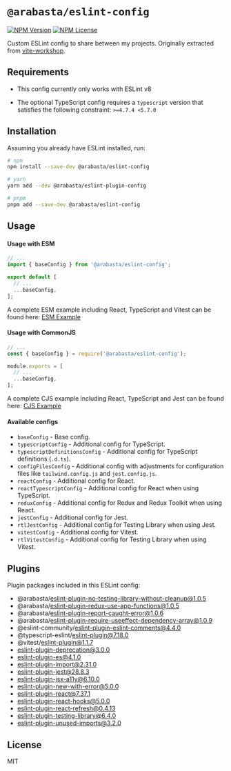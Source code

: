 # `@arabasta/eslint-config`

[![NPM Version](https://img.shields.io/npm/v/%40arabasta%2Feslint-config)](https://www.npmjs.com/package/@arabasta/eslint-config)
[![NPM License](https://img.shields.io/npm/l/%40arabasta%2Feslint-config)](https://github.com/CloudNStoyan/arabasta/blob/main/eslint-config/LICENSE)

Custom ESLint config to share between my projects. Originally extracted from [vite-workshop](https://github.com/HristoKolev/vite-workshop).

## Requirements

- This config currently only works with ESLint v8

<!-- start generated block (required-typescript-version) -->

- The optional TypeScript config requires a `typescript` version that satisfies the following constraint: `>=4.7.4 <5.7.0`

<!-- end generated block (required-typescript-version) -->

## Installation

Assuming you already have ESLint installed, run:

```sh
# npm
npm install --save-dev @arabasta/eslint-config

# yarn
yarn add --dev @arabasta/eslint-plugin-config

# pnpm
pnpm add --save-dev @arabasta/eslint-config
```

## Usage

#### Usage with ESM

```js
// ...
import { baseConfig } from '@arabasta/eslint-config';

export default [
  // ...
  ...baseConfig,
];
```

A complete ESM example including React, TypeScript and Vitest can be found here: [ESM Example](https://github.com/CloudNStoyan/arabasta/tree/main/eslint-config/examples/eslint.config.mjs)

#### Usage with CommonJS

```js
// ...
const { baseConfig } = require('@arabasta/eslint-config');

module.exports = [
  // ...
  ...baseConfig,
];
```

A complete CJS example including React, TypeScript and Jest can be found here: [CJS Example](https://github.com/CloudNStoyan/arabasta/tree/main/eslint-config/examples/eslint.config.cjs)

#### Available configs

- `baseConfig` - Base config.
- `typescriptConfig` - Additional config for TypeScript.
- `typescriptDefinitionsConfig` - Additional config for TypeScript definitions (`.d.ts`).
- `configFilesConfig` - Additional config with adjustments for configuration files like `tailwind.config.js` and `jest.config.js`.
- `reactConfig` - Additional config for React.
- `reactTypescriptConfig` - Additional config for React when using TypeScript.
- `reduxConfig` - Additional config for Redux and Redux Toolkit when using React.
- `jestConfig` - Additional config for Jest.
- `rtlJestConfig` - Additional config for Testing Library when using Jest.
- `vitestConfig` - Additional config for Vitest.
- `rtlVitestConfig` - Additional config for Testing Library when using Vitest.

## Plugins

Plugin packages included in this ESLint config:

<!-- start generated block (plugin-packages) -->

- @arabasta/eslint-plugin-no-testing-library-without-cleanup@1.0.5
- @arabasta/eslint-plugin-redux-use-app-functions@1.0.5
- @arabasta/eslint-plugin-report-caught-error@1.0.6
- @arabasta/eslint-plugin-require-useeffect-dependency-array@1.0.9
- @eslint-community/eslint-plugin-eslint-comments@4.4.0
- @typescript-eslint/eslint-plugin@7.18.0
- @vitest/eslint-plugin@1.1.7
- eslint-plugin-deprecation@3.0.0
- eslint-plugin-es@4.1.0
- eslint-plugin-import@2.31.0
- eslint-plugin-jest@28.8.3
- eslint-plugin-jsx-a11y@6.10.0
- eslint-plugin-new-with-error@5.0.0
- eslint-plugin-react@7.37.1
- eslint-plugin-react-hooks@5.0.0
- eslint-plugin-react-refresh@0.4.13
- eslint-plugin-testing-library@6.4.0
- eslint-plugin-unused-imports@3.2.0

<!-- end generated block (plugin-packages) -->

## License

MIT
